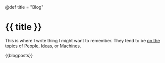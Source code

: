 @def title = "Blog"

# {{ title }}

This is where I write thing I might want to remember.
They tend to be [on the topics](/about) of [People](/tag/People/), [Ideas](/tag/Ideas/), or [Machines](/tag/Machines/).

{{blogposts}}
